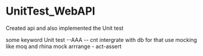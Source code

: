 # UnitTest_WebAPI
Created api and also implemented the Unit test 


some keyword 
Unit test --AAA -- cnt intergrate with db for that use mocking like moq and rhina mock
arrrange - act-assert
